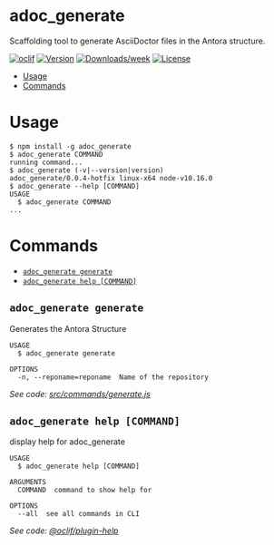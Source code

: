 adoc_generate
=============

Scaffolding tool to generate AsciiDoctor files in the Antora structure.

[![oclif](https://img.shields.io/badge/cli-oclif-brightgreen.svg)](https://oclif.io)
[![Version](https://img.shields.io/npm/v/adoc_generate.svg)](https://npmjs.org/package/adoc_generate)
[![Downloads/week](https://img.shields.io/npm/dw/adoc_generate.svg)](https://npmjs.org/package/adoc_generate)
[![License](https://img.shields.io/npm/l/adoc_generate.svg)](https://github.com/lucianciolacu/adoc_generate/blob/master/package.json)

<!-- toc -->
* [Usage](#usage)
* [Commands](#commands)
<!-- tocstop -->
# Usage
<!-- usage -->
```sh-session
$ npm install -g adoc_generate
$ adoc_generate COMMAND
running command...
$ adoc_generate (-v|--version|version)
adoc_generate/0.0.4-hotfix linux-x64 node-v10.16.0
$ adoc_generate --help [COMMAND]
USAGE
  $ adoc_generate COMMAND
...
```
<!-- usagestop -->
# Commands
<!-- commands -->
* [`adoc_generate generate`](#adoc_generate-generate)
* [`adoc_generate help [COMMAND]`](#adoc_generate-help-command)

## `adoc_generate generate`

Generates the Antora Structure

```
USAGE
  $ adoc_generate generate

OPTIONS
  -n, --reponame=reponame  Name of the repository
```

_See code: [src/commands/generate.js](https://github.com/lucianciolacu/adoc_generate/blob/v0.0.4-hotfix/src/commands/generate.js)_

## `adoc_generate help [COMMAND]`

display help for adoc_generate

```
USAGE
  $ adoc_generate help [COMMAND]

ARGUMENTS
  COMMAND  command to show help for

OPTIONS
  --all  see all commands in CLI
```

_See code: [@oclif/plugin-help](https://github.com/oclif/plugin-help/blob/v2.2.0/src/commands/help.ts)_
<!-- commandsstop -->
